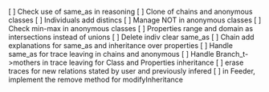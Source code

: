 [ ] Check use of same_as in reasoning
[ ] Clone of chains and anonymous classes
[ ] Individuals add distincs
[ ] Manage NOT in anonymous classes
[ ] Check min-max in anonymous classes
[ ] Properties range and domain as intersections instead of unions
[ ] Delete indiv clear same_as 
[ ] Chain add explanations for same_as and inheritance over properties 
[ ] Handle same_as for trace leaving in chains and anonymous
[ ] Handle Branch_t->mothers in trace leaving for Class and Properties inheritance
[ ] erase traces for new relations stated by user and previously infered
[ ] in Feeder, implement the remove method for modifyInheritance